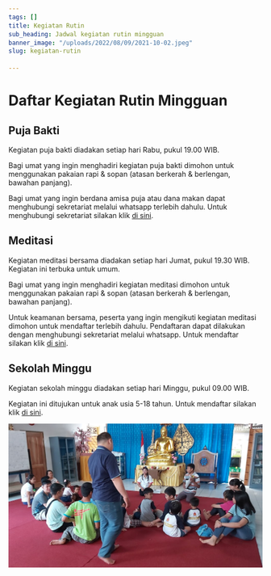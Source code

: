 ```yaml
---
tags: []
title: Kegiatan Rutin
sub_heading: Jadwal kegiatan rutin mingguan
banner_image: "/uploads/2022/08/09/2021-10-02.jpeg"
slug: kegiatan-rutin

---
```

# **Daftar Kegiatan Rutin Mingguan**

## **Puja Bakti**

Kegiatan puja bakti diadakan setiap hari Rabu, pukul 19.00 WIB.

Bagi umat yang ingin menghadiri kegiatan puja bakti dimohon untuk menggunakan pakaian rapi & sopan (atasan berkerah & berlengan, bawahan panjang).

Bagi umat yang ingin berdana amisa puja atau dana makan dapat menghubungi sekretariat melalui whatsapp terlebih dahulu. Untuk menghubungi sekretariat silakan klik [di sini](https://api.whatsapp.com/send?phone=6281930030066&text=hubungi%20kami "di sini").

## **Meditasi**

Kegiatan meditasi bersama diadakan setiap hari Jumat, pukul 19.30 WIB. Kegiatan ini terbuka untuk umum.

Bagi umat yang ingin menghadiri kegiatan meditasi dimohon untuk menggunakan pakaian rapi & sopan (atasan berkerah & berlengan, bawahan panjang).

Untuk keamanan bersama, peserta yang ingin mengikuti kegiatan meditasi dimohon untuk mendaftar terlebih dahulu. Pendaftaran dapat dilakukan dengan menghubungi sekretariat melalui whatsapp. Untuk mendaftar silakan klik [di sini](https://api.whatsapp.com/send?phone=6281930030066&text=hubungi%20kami "di sini").

## **Sekolah Minggu**

Kegiatan sekolah minggu diadakan setiap hari Minggu, pukul 09.00 WIB.

Kegiatan ini ditujukan untuk anak usia 5-18 tahun. Untuk mendaftar silakan klik [di sini](https://api.whatsapp.com/send?phone=6281930030066&text=hubungi%20kami "di sini").

![](/uploads/2022/08/09/screen-shot-2022-08-09-at-10-15-23.png)